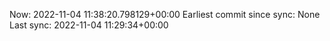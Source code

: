 Now: 2022-11-04 11:38:20.798129+00:00 Earliest commit since sync: None Last sync: 2022-11-04 11:29:34+00:00

